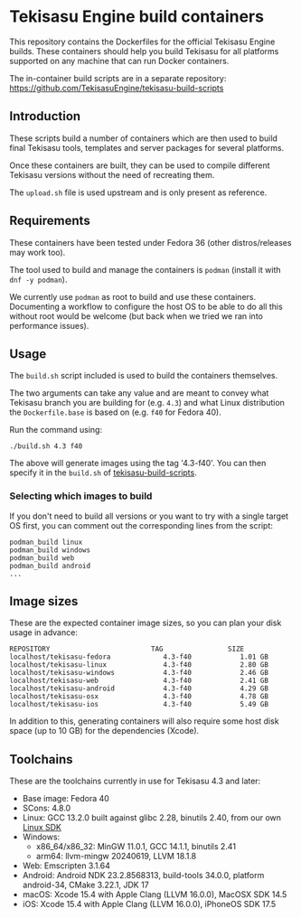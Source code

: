 # Tekisasu Engine build containers

This repository contains the Dockerfiles for the official Tekisasu Engine builds.
These containers should help you build Tekisasu for all platforms supported on
any machine that can run Docker containers.

The in-container build scripts are in a separate repository:
https://github.com/TekisasuEngine/tekisasu-build-scripts


## Introduction

These scripts build a number of containers which are then used to build final
Tekisasu tools, templates and server packages for several platforms.

Once these containers are built, they can be used to compile different Tekisasu
versions without the need of recreating them.

The `upload.sh` file is used upstream and is only present as reference.


## Requirements

These containers have been tested under Fedora 36 (other distros/releases may work too).

The tool used to build and manage the containers is `podman` (install it with `dnf -y podman`).

We currently use `podman` as root to build and use these containers. Documenting a workflow to
configure the host OS to be able to do all this without root would be welcome (but back when we
tried we ran into performance issues).


## Usage

The `build.sh` script included is used to build the containers themselves.

The two arguments can take any value and are meant to convey what Tekisasu branch
you are building for (e.g. `4.3`) and what Linux distribution the `Dockerfile.base`
is based on (e.g. `f40` for Fedora 40).

Run the command using:

    ./build.sh 4.3 f40

The above will generate images using the tag '4.3-f40'.
You can then specify it in the `build.sh` of
[tekisasu-build-scripts](https://github.com/TekisasuEngine/tekisasu-build-scripts).


### Selecting which images to build

If you don't need to build all versions or you want to try with a single target OS first,
you can comment out the corresponding lines from the script:

    podman_build linux
    podman_build windows
    podman_build web
    podman_build android
    ...


## Image sizes

These are the expected container image sizes, so you can plan your disk usage in advance:

    REPOSITORY                         TAG                SIZE
    localhost/tekisasu-fedora             4.3-f40            1.01 GB
    localhost/tekisasu-linux              4.3-f40            2.80 GB
    localhost/tekisasu-windows            4.3-f40            2.46 GB
    localhost/tekisasu-web                4.3-f40            2.41 GB
    localhost/tekisasu-android            4.3-f40            4.29 GB
    localhost/tekisasu-osx                4.3-f40            4.78 GB
    localhost/tekisasu-ios                4.3-f40            5.49 GB

In addition to this, generating containers will also require some host disk space
(up to 10 GB) for the dependencies (Xcode).


## Toolchains

These are the toolchains currently in use for Tekisasu 4.3 and later:

- Base image: Fedora 40
- SCons: 4.8.0
- Linux: GCC 13.2.0 built against glibc 2.28, binutils 2.40, from our own [Linux SDK](https://github.com/TekisasuEngine/buildroot)
- Windows:
  * x86_64/x86_32: MinGW 11.0.1, GCC 14.1.1, binutils 2.41
  * arm64: llvm-mingw 20240619, LLVM 18.1.8
- Web: Emscripten 3.1.64
- Android: Android NDK 23.2.8568313, build-tools 34.0.0, platform android-34, CMake 3.22.1, JDK 17
- macOS: Xcode 15.4 with Apple Clang (LLVM 16.0.0), MacOSX SDK 14.5
- iOS: Xcode 15.4 with Apple Clang (LLVM 16.0.0), iPhoneOS SDK 17.5
